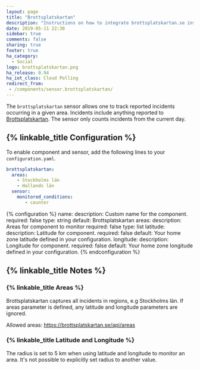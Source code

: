 ```yaml
---
layout: page
title: "Brottsplatskartan"
description: "Instructions on how to integrate brottsplatskartan.se into Home Assistant."
date: 2019-05-11 22:30
sidebar: true
comments: false
sharing: true
footer: true
ha_category:
  - Social
logo: brottsplatskartan.png
ha_release: 0.94
ha_iot_class: Cloud Polling
redirect_from:
 - /components/sensor.brottsplatskartan/
---
```


The `brottsplatskartan` sensor allows one to track reported incidents occurring in a given area. Incidents include anything reported to [Brottsplatskartan](https://brottsplatskartan.se). The sensor only counts incidents from the current day.

## {% linkable_title Configuration %}

To enable component and sensor, add the following lines to your `configuration.yaml`.

```yaml
brottsplatskartan:
  areas:
    - Stockholms län
    - Hallands län
  sensor:
    monitored_conditions:
       - counter
```

{% configuration %}
name:
  description: Custom name for the component.
  required: false
  type: string
  default: Brottsplatskartan
areas:
  description: Areas for component to monitor
  required: false
  type: list
latitude:
  description: Latitude for component.
  required: false
  default: Your home zone latitude defined in your configuration.
longitude:
  description: Longitude for component.
  required: false
  default: Your home zone longitude defined in your configuration.
{% endconfiguration %}


## {% linkable_title Notes %}

### {% linkable_title Areas %}

Brottsplatskartan captures all incidents in regions, e.g Stockholms län. If areas parameter is defined, any latitude and longitude parameters are ignored.

Allowed areas: https://brottsplatskartan.se/api/areas


### {% linkable_title Latitude and Longitude %}

The radius is set to 5 km when using latitude and longitude to monitor an area. It's not possible to explicitly set radius to another value.
